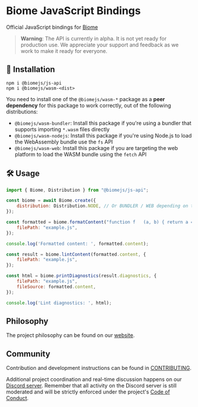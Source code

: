 # Biome JavaScript Bindings

Official JavaScript bindings for [Biome](https://biomejs.dev/)

> **Warning**:
> The API is currently in alpha. It is not yet ready for production use. We appreciate your support and feedback as we work to make it ready for everyone.

## 🚀 Installation

```shell
npm i @biomejs/js-api
npm i @biomejs/wasm-<dist>
```

You need to install one of the `@biomejs/wasm-*` package as a **peer dependency** for this package to work correctly, out of the following distributions:
- `@biomejs/wasm-bundler`: Install this package if you're using a bundler that supports importing `*.wasm` files directly
- `@biomejs/wasm-nodejs`: Install this package if you're using Node.js to load the WebAssembly bundle use the `fs` API
- `@biomejs/wasm-web`: Install this package if you are targeting the web platform to load the WASM bundle using the `fetch` API

## 🛠️ Usage

```js
import { Biome, Distribution } from "@biomejs/js-api";

const biome = await Biome.create({
	distribution: Distribution.NODE, // Or BUNDLER / WEB depending on the distribution package you've installed
});

const formatted = biome.formatContent("function f   (a, b) { return a == b; }", {
	filePath: "example.js",
});

console.log('Formatted content: ', formatted.content);

const result = biome.lintContent(formatted.content, {
	filePath: "example.js",
});

const html = biome.printDiagnostics(result.diagnostics, {
	filePath: "example.js",
	fileSource: formatted.content,
});

console.log('Lint diagnostics: ', html);
```

## Philosophy

The project philosophy can be found on our [website](https://biomejs.dev/internals/philosophy/).

## Community

Contribution and development instructions can be found in [CONTRIBUTING](../../CONTRIBUTING.md).

Additional project coordination and real-time discussion happens on our [Discord server](https://discord.gg/BypW39g6Yc). Remember that all activity on the Discord server is still moderated and will be strictly enforced under the project's [Code of Conduct](../../CODE_OF_CONDUCT.md).
